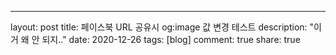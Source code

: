 ---
layout: post
title: 페이스북 URL 공유시 og:image 값 변경 테스트
description: "이거 왜 안 되지.."
date: 2020-12-26
tags: [blog]
comment: true
share: true
